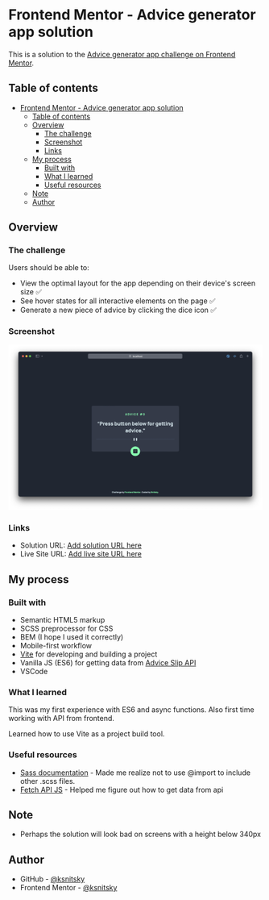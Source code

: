 # Frontend Mentor - Advice generator app solution

This is a solution to the [Advice generator app challenge on Frontend Mentor](https://www.frontendmentor.io/challenges/advice-generator-app-QdUG-13db).

## Table of contents

- [Frontend Mentor - Advice generator app solution](#frontend-mentor---advice-generator-app-solution)
  - [Table of contents](#table-of-contents)
  - [Overview](#overview)
    - [The challenge](#the-challenge)
    - [Screenshot](#screenshot)
    - [Links](#links)
  - [My process](#my-process)
    - [Built with](#built-with)
    - [What I learned](#what-i-learned)
    - [Useful resources](#useful-resources)
  - [Note](#note)
  - [Author](#author)

## Overview

### The challenge

Users should be able to:

- View the optimal layout for the app depending on their device's screen size :white_check_mark:
- See hover states for all interactive elements on the page :white_check_mark:
- Generate a new piece of advice by clicking the dice icon :white_check_mark:

### Screenshot

![](./screenshot.png)

### Links

- Solution URL: [Add solution URL here](https://your-solution-url.com)
- Live Site URL: [Add live site URL here](https://your-live-site-url.com)

## My process

### Built with

- Semantic HTML5 markup
- SCSS preprocessor for CSS
- BEM (I hope I used it correctly)
- Mobile-first workflow
- [Vite](https://vitejs.dev) for developing and building a project
- Vanilla JS (ES6) for getting data from [Advice Slip API](https://api.adviceslip.com)
- VSCode

### What I learned

This was my first experience with ES6 and async functions. Also first time working with API from frontend. 

Learned how to use Vite as a project build tool.

### Useful resources

- [Sass documentation](https://sass-lang.com/documentation/at-rules/import) - Made me realize not to use @import to include other .scss files.
- [Fetch API JS](https://developer.mozilla.org/en-US/docs/Web/API/Fetch_API/Using_Fetch) - Helped me figure out how to get data from api


## Note

- Perhaps the solution will look bad on screens with a height below 340px

## Author

- GitHub - [@ksnitsky](https://github.com/ksnitsky)
- Frontend Mentor - [@ksnitsky](https://www.frontendmentor.io/profile/ksnitsky)

